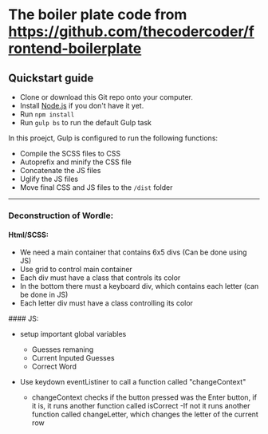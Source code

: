 # The boiler plate code from https://github.com/thecodercoder/frontend-boilerplate

## Quickstart guide

- Clone or download this Git repo onto your computer.
- Install [Node.js](https://nodejs.org/en/) if you don't have it yet.
- Run `npm install`
- Run `gulp bs` to run the default Gulp task

In this proejct, Gulp is configured to run the following functions:

- Compile the SCSS files to CSS
- Autoprefix and minify the CSS file
- Concatenate the JS files
- Uglify the JS files
- Move final CSS and JS files to the `/dist` folder

---

### Deconstruction of Wordle:

#### Html/SCSS:

<ul>
    <li>
        We need a main container that contains 6x5 divs (Can be done using JS)
    </li> 
    <li>
        Use grid to control main container
    </li>
    <li>
        Each div must have a class that controls its color 
    </li>
    <li>
        In the bottom there must a keyboard div, which contains each letter (can be done in JS)
    </li>
    <li>
        Each letter div must have a class controlling its color
    </li>
</ul>
#### JS:

- setup important global variables

  - Guesses remaning
  - Current Inputed Guesses
  - Correct Word

- Use keydown eventListiner to call a function called "changeContext"
  - changeContext checks if the button pressed was the Enter button, if it is, it runs another function called isCorrect
    -If not it runs another function called changeLetter, which changes the letter of the current row
